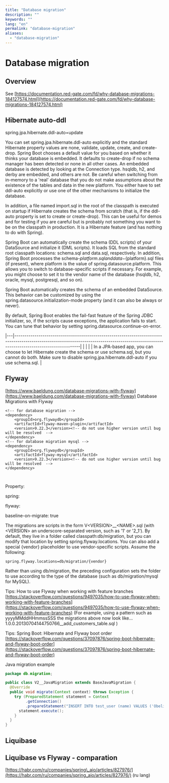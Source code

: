```yaml
---
title: "Database migration"
description: ""
keywords: ""
lang: "en"
permalink: "database-migration"
aliases:
  - "database-migration"
---
```


# Database migration

## Overview

See [https://documentation.red-gate.com/fd/why-database-migrations-184127574.html](https://documentation.red-gate.com/fd/why-database-migrations-184127574.html)

## Hibernate auto-ddl

spring.jpa.hibernate.ddl-auto=update

You can set spring.jpa.hibernate.ddl-auto explicitly and the standard Hibernate property values are none, validate, update, create, and create-drop. Spring Boot chooses a default value for you based on whether it thinks your database is embedded. It defaults to create-drop if no schema manager has been detected or none in all other cases. An embedded database is detected by looking at the Connection type. hsqldb, h2, and derby are embedded, and others are not. Be careful when switching from in-memory to a 'real' database that you do not make assumptions about the existence of the tables and data in the new platform. You either have to set ddl-auto explicitly or use one of the other mechanisms to initialize the database.

In addition, a file named import.sql in the root of the classpath is executed on startup if Hibernate creates the schema from scratch (that is, if the ddl-auto property is set to create or create-drop). This can be useful for demos and for testing if you are careful but is probably not something you want to be on the classpath in production. It is a Hibernate feature (and has nothing to do with Spring).

Spring Boot can automatically create the schema (DDL scripts) of your DataSource and initialize it (DML scripts). It loads SQL from the standard root classpath locations: schema.sql and data.sql, respectively. In addition, Spring Boot processes the schema-${platform}.sql and data-${platform}.sql files (if present), where platform is the value of spring.datasource.platform. This allows you to switch to database-specific scripts if necessary. For example, you might choose to set it to the vendor name of the database (hsqldb, h2, oracle, mysql, postgresql, and so on).

Spring Boot automatically creates the schema of an embedded DataSource. This behavior can be customized by using the spring.datasource.initialization-mode property (and it can also be always or never).

By default, Spring Boot enables the fail-fast feature of the Spring JDBC initializer, so, if the scripts cause exceptions, the application fails to start. You can tune that behavior by setting spring.datasource.continue-on-error.

|---|--------------------------------------------------------------------------------------------------------------------------------------------------------------------------------------------|
|   |
|   | In a JPA-based app, you can choose to let Hibernate create the schema or use schema.sql, but you cannot do both. Make sure to disable spring.jpa.hibernate.ddl-auto if you use schema.sql. |

## Flyway

[https://www.baeldung.com/database-migrations-with-flyway](https://www.baeldung.com/database-migrations-with-flyway) Database Migrations with Flyway

```
<!-- for database migration -->
<dependency>
    <groupId>org.flywaydb</groupId>
    <artifactId>flyway-maven-plugin</artifactId>
    <version>9.22.3</version><!-- do not use higher version until bug will be resolved  -->
</dependency>
<!-- for database migration mysql -->
<dependency>
    <groupId>org.flywaydb</groupId>
    <artifactId>flyway-mysql</artifactId>
    <version>9.22.3</version><!-- do not use higher version until bug will be resolved  -->
</dependency>
```

```
 
```

Property:

spring:

flyway:

baseline-on-migrate: true

The migrations are scripts in the form V\<VERSION\>\_\_\<NAME\>.sql (with \<VERSION\> an underscore-separated version, such as '1' or '2\_1'). By default, they live in a folder called classpath:db/migration, but you can modify that location by setting spring.flyway.locations. You can also add a special {vendor} placeholder to use vendor-specific scripts. Assume the following:

```
spring.flyway.locations=db/migration/{vendor}
```

Rather than using db/migration, the preceding configuration sets the folder to use according to the type of the database (such as db/migration/mysql for MySQL).

Tips: How to use Flyway when working with feature branches [https://stackoverflow.com/questions/9497035/how-to-use-flyway-when-working-with-feature-branches](https://stackoverflow.com/questions/9497035/how-to-use-flyway-when-working-with-feature-branches) (For example, using a pattern such as yyyyMMddHHmmssSSS the migrations above now look like... 1.0.0.20130704144750766\_\_add\_customers\_table.sql )

Tips: Spring Boot: Hibernate and Flyway boot order [https://stackoverflow.com/questions/37097876/spring-boot-hibernate-and-flyway-boot-order](https://stackoverflow.com/questions/37097876/spring-boot-hibernate-and-flyway-boot-order)

Java migration example

```java
package db.migration;  

public class V2__JavaMigration extends BaseJavaMigration { 
  @Override 
  public void migrate(Context context) throws Exception {
    try (PreparedStatement statement = Context 
         .getConnection() 
         .prepareStatement("INSERT INTO test_user (name) VALUES ('Obelix')")) { 
      statement.execute(); 
    } 
  } 
} 
```

## Liquibase

## Liquibase vs Flyway - comparation

[https://habr.com/ru/companies/spring\_aio/articles/827976/](https://habr.com/ru/companies/spring_aio/articles/827976/) (ru lang)

